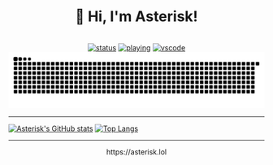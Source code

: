  <div align="center">
  <h1>👋 Hi, I'm Asterisk!</h1>
 <br>
  <a href="https://statusbadges.me/"><img src="https://api.statusbadges.me/badge/status/789561823863111742" alt="status"></a>
  <a href="https://statusbadges.me/"><img src="https://api.statusbadges.me/badge/playing/789561823863111742" alt="playing"></a>
  <a href="https://statusbadges.me/"><img src="https://api.statusbadges.me/badge/vscode/789561823863111742" alt="vscode"></a>
</br>
  <a href="https://github.com/Platane/snk">
  <picture>
  <source media="(prefers-color-scheme: dark)" srcset="https://github.com/Ast3risk-ops/ast3risk-ops/raw/refs/heads/output/github-contribution-grid-snake-dark.svg" />
  <source media="(prefers-color-scheme: light)" srcset="https://github.com/Ast3risk-ops/ast3risk-ops/raw/refs/heads/output/github-contribution-grid-snake.svg" />
  <img alt="github-snake" src="https://github.com/Ast3risk-ops/ast3risk-ops/raw/refs/heads/output/github-contribution-grid-snake.svg" />
</picture>
  </a>
<hr>
</div>

[![Asterisk's GitHub stats](https://github-readme-stats.vercel.app/api?username=ast3risk-ops&show_icons=true&theme=radical&bg_color=00000000&show=reviews,discussions_started,discussions_answered,prs_merged,prs_merged_percentage)](https://github-readme-stats.vercel.app)
[![Top Langs](https://github-readme-stats.vercel.app/api/top-langs/?username=ast3risk-ops&theme=radical&bg_color=00000000)](https://github-readme-stats.vercel.app)

------
<div align="center">
https://asterisk.lol
</div>

